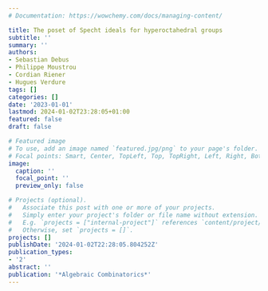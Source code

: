 ```yaml
---
# Documentation: https://wowchemy.com/docs/managing-content/

title: The poset of Specht ideals for hyperoctahedral groups
subtitle: ''
summary: ''
authors:
- Sebastian Debus
- Philippe Moustrou
- Cordian Riener
- Hugues Verdure
tags: []
categories: []
date: '2023-01-01'
lastmod: 2024-01-02T23:28:05+01:00
featured: false
draft: false

# Featured image
# To use, add an image named `featured.jpg/png` to your page's folder.
# Focal points: Smart, Center, TopLeft, Top, TopRight, Left, Right, BottomLeft, Bottom, BottomRight.
image:
  caption: ''
  focal_point: ''
  preview_only: false

# Projects (optional).
#   Associate this post with one or more of your projects.
#   Simply enter your project's folder or file name without extension.
#   E.g. `projects = ["internal-project"]` references `content/project/deep-learning/index.md`.
#   Otherwise, set `projects = []`.
projects: []
publishDate: '2024-01-02T22:28:05.804252Z'
publication_types:
- '2'
abstract: ''
publication: '*Algebraic Combinatorics*'
---
```

